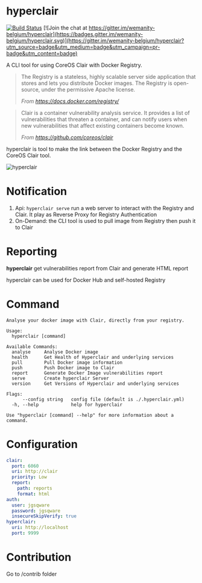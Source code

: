 

# hyperclair

[![Build Status](https://travis-ci.org/wemanity-belgium/hyperclair.svg?branch=develop)](https://travis-ci.org/wemanity-belgium/hyperclair) [![Join the chat at https://gitter.im/wemanity-belgium/hyperclair](https://badges.gitter.im/wemanity-belgium/hyperclair.svg)](https://gitter.im/wemanity-belgium/hyperclair?utm_source=badge&utm_medium=badge&utm_campaign=pr-badge&utm_content=badge)

A CLI tool for using CoreOS Clair with Docker Registry.

> The Registry is a stateless, highly scalable server side application that stores and lets you distribute Docker images. The Registry is open-source, under the permissive Apache license.
>
>*From https://docs.docker.com/registry/*

> Clair is a container vulnerability analysis service. It provides a list of vulnerabilities that threaten a container, and can notify users when new vulnerabilities that affect existing containers become known.
>
>*From https://github.com/coreos/clair*

hyperclair is tool to make the link between the Docker Registry and the CoreOS Clair tool.

![hyperclair](https://cloud.githubusercontent.com/assets/3304363/12849755/9caa0fac-cc21-11e5-8b89-ddfa8535a3dc.png)

# Notification
1. Api: `hyperclair serve` run a web server to interact with the Registry and Clair. It play as Reverse Proxy for Registry Authentication
2. On-Demand: the CLI tool is used to pull image from Registry then push it to Clair

# Reporting

**hyperclair** get vulnerabilities report from Clair and generate HTML report

hyperclair can be used for Docker Hub and self-hosted Registry

# Command

```
Analyse your docker image with Clair, directly from your registry.

Usage:
  hyperclair [command]

Available Commands:
  analyse     Analyse Docker image
  health      Get Health of Hyperclair and underlying services
  pull        Pull Docker image information
  push        Push Docker image to Clair
  report      Generate Docker Image vulnerabilities report
  serve       Create hyperclair Server
  version     Get Versions of Hyperclair and underlying services

Flags:
      --config string   config file (default is ./.hyperclair.yml)
  -h, --help            help for hyperclair

Use "hyperclair [command] --help" for more information about a command.

```

# Configuration

```yaml
clair:
  port: 6060
  uri: http://clair
  priority: Low
  report:
    path: reports
    format: html
auth:
  user: jgsqware
  password: jgsqware
  insecureSkipVerify: true
hyperclair:
  uri: http://localhost
  port: 9999
```

# Contribution

Go to /contrib folder
